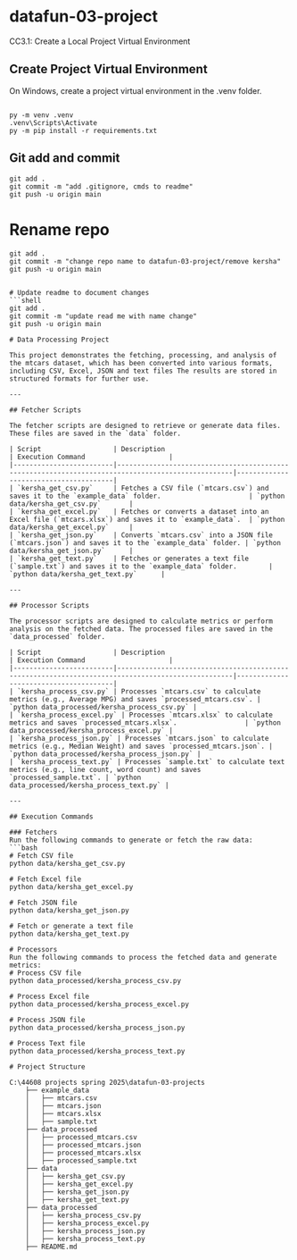 # datafun-03-project
CC3.1: Create a Local Project Virtual Environment


## Create Project Virtual Environment

On Windows, create a project virtual environment in the .venv folder. 

```shell

py -m venv .venv
.venv\Scripts\Activate
py -m pip install -r requirements.txt

```

## Git add and commit 

```shell
git add .
git commit -m "add .gitignore, cmds to readme"
git push -u origin main
```
# Rename repo

```shell
git add .
git commit -m "change repo name to datafun-03-project/remove kersha" 
git push -u origin main


# Update readme to document changes
```shell
git add .
git commit -m "update read me with name change" 
git push -u origin main

# Data Processing Project

This project demonstrates the fetching, processing, and analysis of the mtcars dataset, which has been converted into various formats, including CSV, Excel, JSON and text files The results are stored in structured formats for further use.

---

## Fetcher Scripts

The fetcher scripts are designed to retrieve or generate data files. These files are saved in the `data` folder.

| Script                  | Description                                                                                       | Execution Command                     |
|-------------------------|---------------------------------------------------------------------------------------------------|---------------------------------------|
| `kersha_get_csv.py`     | Fetches a CSV file (`mtcars.csv`) and saves it to the `example_data` folder.                      | `python data/kersha_get_csv.py`       |
| `kersha_get_excel.py`   | Fetches or converts a dataset into an Excel file (`mtcars.xlsx`) and saves it to `example_data`.  | `python data/kersha_get_excel.py`     |
| `kersha_get_json.py`    | Converts `mtcars.csv` into a JSON file (`mtcars.json`) and saves it to the `example_data` folder. | `python data/kersha_get_json.py`      |
| `kersha_get_text.py`    | Fetches or generates a text file (`sample.txt`) and saves it to the `example_data` folder.        | `python data/kersha_get_text.py`      |

---

## Processor Scripts

The processor scripts are designed to calculate metrics or perform analysis on the fetched data. The processed files are saved in the `data_processed` folder.

| Script                  | Description                                                                                       | Execution Command                     |
|-------------------------|---------------------------------------------------------------------------------------------------|---------------------------------------|
| `kersha_process_csv.py` | Processes `mtcars.csv` to calculate metrics (e.g., Average MPG) and saves `processed_mtcars.csv`. | `python data_processed/kersha_process_csv.py` |
| `kersha_process_excel.py` | Processes `mtcars.xlsx` to calculate metrics and saves `processed_mtcars.xlsx`.                 | `python data_processed/kersha_process_excel.py` |
| `kersha_process_json.py` | Processes `mtcars.json` to calculate metrics (e.g., Median Weight) and saves `processed_mtcars.json`. | `python data_processed/kersha_process_json.py` |
| `kersha_process_text.py` | Processes `sample.txt` to calculate text metrics (e.g., line count, word count) and saves `processed_sample.txt`. | `python data_processed/kersha_process_text.py` |

---

## Execution Commands

### Fetchers
Run the following commands to generate or fetch the raw data:
```bash
# Fetch CSV file
python data/kersha_get_csv.py

# Fetch Excel file
python data/kersha_get_excel.py

# Fetch JSON file
python data/kersha_get_json.py

# Fetch or generate a text file
python data/kersha_get_text.py

# Processors
Run the following commands to process the fetched data and generate metrics:
# Process CSV file
python data_processed/kersha_process_csv.py

# Process Excel file
python data_processed/kersha_process_excel.py

# Process JSON file
python data_processed/kersha_process_json.py

# Process Text file
python data_processed/kersha_process_text.py

# Project Structure

C:\44608 projects spring 2025\datafun-03-projects
    ├── example_data
    │   ├── mtcars.csv
    │   ├── mtcars.json
    │   ├── mtcars.xlsx
    │   ├── sample.txt
    ├── data_processed
    │   ├── processed_mtcars.csv
    │   ├── processed_mtcars.json
    │   ├── processed_mtcars.xlsx
    │   ├── processed_sample.txt
    ├── data
    │   ├── kersha_get_csv.py
    │   ├── kersha_get_excel.py
    │   ├── kersha_get_json.py
    │   ├── kersha_get_text.py
    ├── data_processed
    │   ├── kersha_process_csv.py
    │   ├── kersha_process_excel.py
    │   ├── kersha_process_json.py
    │   ├── kersha_process_text.py
    ├── README.md

